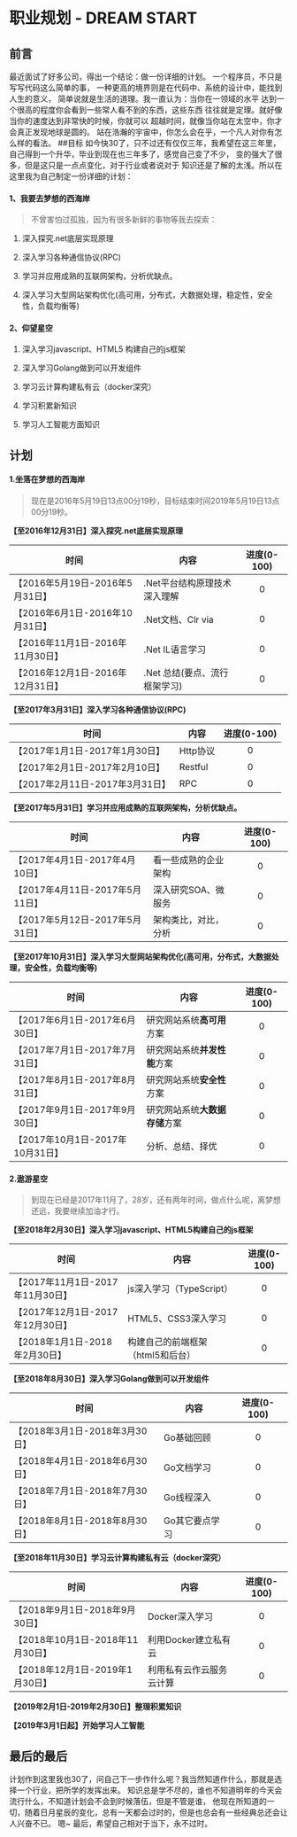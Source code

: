 <!-- 最近面试了好多公司，得出一个结论：做一份详细的计划。一个程序员，不只是写写代码这么简单的事... [2020-12-11] -->
# 职业规划 - DREAM START
## 前言
最近面试了好多公司，得出一个结论：做一份详细的计划。
一个程序员，不只是写写代码这么简单的事，
一种更高的境界则是在代码中、系统的设计中，能找到人生的意义，
简单说就是生活的道理。我一直认为：当你在一领域的水平
达到一个很高的程度你会看到一些常人看不到的东西，这些东西
往往就是定理。就好像当你的速度达到非常快的时候，你就可以
超越时间，就像当你站在太空中，你才会真正发现地球是圆的。
站在浩瀚的宇宙中，你怎么会在乎，一个凡人对你有怎么样的看法。
##目标
如今快30了，只不过还有仅仅三年，我希望在这三年里，
自己得到一个升华，毕业到现在也三年多了，感觉自己变了不少，
变的强大了很多，但是这只是一点点变化，对于行业或者说对于
知识还是了解的太浅。所以在这里我为自己制定一份详细的计划：
#### 1、我要去梦想的西海岸
>不曾害怕过孤独，因为有很多新鲜的事物等我去探索：

1) 深入探究.net底层实现原理

2) 深入学习各种通信协议(RPC)

3) 学习并应用成熟的互联网架构，分析优缺点。

4) 深入学习大型网站架构优化(高可用，分布式，大数据处理，稳定性，安全性，负载均衡等)
#### 2、仰望星空
1) 深入学习javascript、HTML5 构建自己的js框架

2) 深入学习Golang做到可以开发组件

3) 学习云计算构建私有云（docker深究）

4) 学习积累新知识

5) 学习人工智能方面知识
## 计划
#### 1.坐落在梦想的西海岸
>现在是2016年5月19日13点00分19秒，目标结束时间2019年5月19日13点00分19秒。

**【至2016年12月31日】深入探究.net底层实现原理**

| 时间 | 内容 | 进度(0-100) |
| ------------------------------ | -------------------------- | :-: |
| 【2016年5月19日-2016年5月31日】 | .Net平台结构原理技术深入理解 | 0 |
| 【2016年6月1日-2016年10月31日】 | .Net文档、Clr via | 0 |
| 【2016年11月1日-2016年11月30日】 | .Net IL语言学习 | 0 |
| 【2016年12月1日-2016年12月31日】 | .Net 总结(要点、流行框架学习) | 0 |

**【至2017年3月31日】深入学习各种通信协议(RPC)**

| 时间 | 内容 | 进度(0-100) |
| ------------------------------ | ------- | :-: |
| 【2017年1月1日-2017年1月30日】 | Http协议 | 0 |
| 【2017年2月1日-2017年2月10日】 | Restful | 0 |
| 【2017年2月11日-2017年3月31日】 | RPC | 0 |

**【至2017年5月31日】学习并应用成熟的互联网架构，分析优缺点。**

| 时间 | 内容 | 进度(0-100) |
| ------------------------------ | ------- | :-: |
| 【2017年4月1日-2017年4月10日】 | 看一些成熟的企业架构 | 0 |
| 【2017年4月11日-2017年5月11日】 | 深入研究SOA、微服务 | 0 |
| 【2017年5月12日-2017年5月31日】 | 架构类比，对比，分析 | 0 |

**【至2017年10月31日】深入学习大型网站架构优化(高可用，分布式，大数据处理，安全性，负载均衡等)**

| 时间 | 内容 | 进度(0-100) |
| ------------------------------ | ------- | :-: |
| 【2017年6月1日-2017年6月30日】 | 研究网站系统**高可用**方案 | 0 |
| 【2017年7月1日-2017年7月31日】 | 研究网站系统**并发性能**方案 | 0 |
| 【2017年8月1日-2017年8月31日】 | 研究网站系统**安全性**方案 | 0 |
| 【2017年9月1日-2017年9月30日】 | 研究网站系统**大数据存储**方案 | 0 |
| 【2017年10月1日-2017年10月31日】 | 分析、总结、择优 | 0 |

#### 2.遨游星空
>到现在已经是2017年11月了，28岁，还有两年时间，做点什么呢，离梦想还远，我要继续加油才行。

**【至2018年2月30日】深入学习javascript、HTML5构建自己的js框架**

| 时间 | 内容 | 进度(0-100) |
| ------------------------------ | ------- | :-: |
| 【2017年11月1日-2017年11月30日】 | js深入学习（TypeScript） | 0 |
| 【2017年12月1日-2017年12月30日】 | HTML5、CSS3深入学习 | 0 |
| 【2018年1月1日-2018年2月30日】 | 构建自己的前端框架（html5和后台） | 0 |

**【至2018年8月30日】深入学习Golang做到可以开发组件**

| 时间 | 内容 | 进度(0-100) |
| ------------------------------ | ------- | :-: |
| 【2018年3月1日-2018年3月30日】 | Go基础回顾 | 0 |
| 【2018年4月1日-2018年6月30日】 | Go文档学习 | 0 |
| 【2018年7月1日-2018年7月30日】 | Go线程深入 | 0 |
| 【2018年8月1日-2018年8月30日】 | Go其它要点学习 | 0 |

**【至2018年11月30日】学习云计算构建私有云（docker深究）**

| 时间 | 内容 | 进度(0-100) |
| ------------------------------ | ------- | :-: |
| 【2018年9月1日-2018年9月30日】 | Docker深入学习 | 0 |
| 【2018年10月1日-2018年11月30日】 | 利用Docker建立私有云 | 0 |
| 【2018年12月1日-2019年1月30日】 | 利用私有云作云服务云计算 | 0 |

**【2019年2月1日-2019年2月30日】整理积累知识**

**【2019年3月1日起】开始学习人工智能**

## 最后的最后
计划作到这里我也30了，问自己下一步作什么呢？我当然知道作什么，那就是选择一个行业，把所学的发挥出来。
知识总是学不尽的，谁也不知道明年的今天会流行什么，不知道计划会不会到时候落伍，但是不管是谁，
他现在所知道的一切，随着日月星辰的变化，总有一天都会过时的，但是也总会有一些经典总还会让人兴奋不已。
嗯~ 最后，希望自己相对于当下，永不过时。
